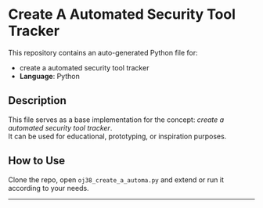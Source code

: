 # Create A Automated Security Tool Tracker

This repository contains an auto-generated Python file for:

- create a automated security tool tracker
- **Language**: Python

## Description

This file serves as a base implementation for the concept: *create a automated security tool tracker*.  
It can be used for educational, prototyping, or inspiration purposes.

## How to Use

Clone the repo, open `oj38_create_a_automa.py` and extend or run it according to your needs.

---


